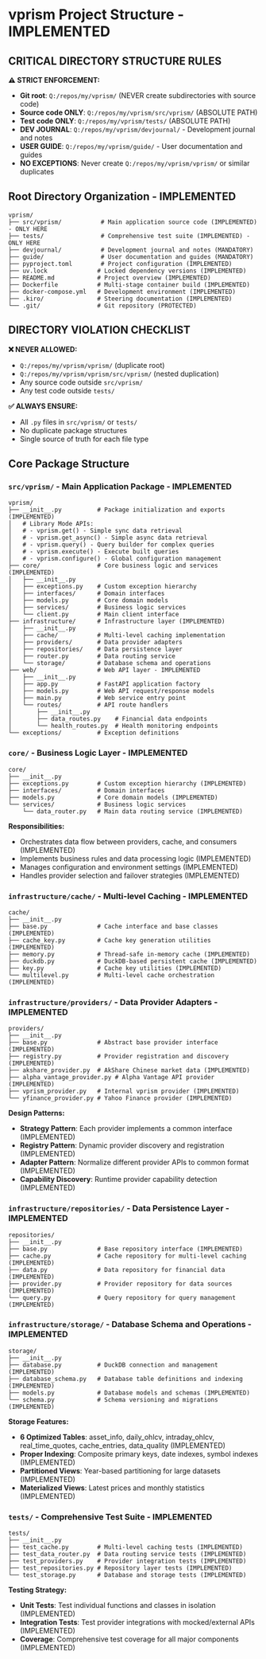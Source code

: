 # vprism Project Structure - IMPLEMENTED

## CRITICAL DIRECTORY STRUCTURE RULES

**⚠️ STRICT ENFORCEMENT:**
- **Git root**: `Q:/repos/my/vprism/` (NEVER create subdirectories with source code)
- **Source code ONLY**: `Q:/repos/my/vprism/src/vprism/` (ABSOLUTE PATH)
- **Test code ONLY**: `Q:/repos/my/vprism/tests/` (ABSOLUTE PATH)
- **DEV JOURNAL**: `Q:/repos/my/vprism/devjournal/` - Development journal and notes
- **USER GUIDE**: `Q:/repos/my/vprism/guide/` - User documentation and guides
- **NO EXCEPTIONS**: Never create `Q:/repos/my/vprism/vprism/` or similar duplicates

## Root Directory Organization - IMPLEMENTED

```
vprism/
├── src/vprism/           # Main application source code (IMPLEMENTED) - ONLY HERE
├── tests/                # Comprehensive test suite (IMPLEMENTED) - ONLY HERE
├── devjournal/           # Development journal and notes (MANDATORY)
├── guide/                # User documentation and guides (MANDATORY)
├── pyproject.toml        # Project configuration (IMPLEMENTED)
├── uv.lock              # Locked dependency versions (IMPLEMENTED)
├── README.md            # Project overview (IMPLEMENTED)
├── Dockerfile           # Multi-stage container build (IMPLEMENTED)
├── docker-compose.yml   # Development environment (IMPLEMENTED)
├── .kiro/               # Steering documentation (IMPLEMENTED)
└── .git/                # Git repository (PROTECTED)
```

## DIRECTORY VIOLATION CHECKLIST

**❌ NEVER ALLOWED:**
- `Q:/repos/my/vprism/vprism/` (duplicate root)
- `Q:/repos/my/vprism/vprism/src/vprism/` (nested duplication)
- Any source code outside `src/vprism/`
- Any test code outside `tests/`

**✅ ALWAYS ENSURE:**
- All `.py` files in `src/vprism/` or `tests/`
- No duplicate package structures
- Single source of truth for each file type

## Core Package Structure

### `src/vprism/` - Main Application Package - IMPLEMENTED
```
vprism/
├── __init__.py          # Package initialization and exports (IMPLEMENTED)
│   # Library Mode APIs:
│   # - vprism.get() - Simple sync data retrieval
│   # - vprism.get_async() - Simple async data retrieval
│   # - vprism.query() - Query builder for complex queries
│   # - vprism.execute() - Execute built queries
│   # - vprism.configure() - Global configuration management
├── core/                # Core business logic and services (IMPLEMENTED)
│   ├── __init__.py
│   ├── exceptions.py    # Custom exception hierarchy
│   ├── interfaces/      # Domain interfaces
│   ├── models.py        # Core domain models
│   ├── services/        # Business logic services
│   └── client.py        # Main client interface
├── infrastructure/      # Infrastructure layer (IMPLEMENTED)
│   ├── __init__.py
│   ├── cache/           # Multi-level caching implementation
│   ├── providers/       # Data provider adapters
│   ├── repositories/    # Data persistence layer
│   ├── router.py        # Data routing service
│   └── storage/         # Database schema and operations
├── web/                 # Web API layer - IMPLEMENTED
│   ├── __init__.py
│   ├── app.py           # FastAPI application factory
│   ├── models.py        # Web API request/response models
│   ├── main.py          # Web service entry point
│   └── routes/          # API route handlers
│       ├── __init__.py
│       ├── data_routes.py    # Financial data endpoints
│       └── health_routes.py  # Health monitoring endpoints
└── exceptions/          # Exception definitions
```

### `core/` - Business Logic Layer - IMPLEMENTED
```
core/
├── __init__.py
├── exceptions.py        # Custom exception hierarchy (IMPLEMENTED)
├── interfaces/          # Domain interfaces
├── models.py            # Core domain models (IMPLEMENTED)
└── services/            # Business logic services
    └── data_router.py   # Main data routing service (IMPLEMENTED)
```

**Responsibilities:**
- Orchestrates data flow between providers, cache, and consumers (IMPLEMENTED)
- Implements business rules and data processing logic (IMPLEMENTED)
- Manages configuration and environment settings (IMPLEMENTED)
- Handles provider selection and failover strategies (IMPLEMENTED)

### `infrastructure/cache/` - Multi-level Caching - IMPLEMENTED
```
cache/
├── __init__.py
├── base.py              # Cache interface and base classes (IMPLEMENTED)
├── cache_key.py         # Cache key generation utilities (IMPLEMENTED)
├── memory.py            # Thread-safe in-memory cache (IMPLEMENTED)
├── duckdb.py            # DuckDB-based persistent cache (IMPLEMENTED)
├── key.py               # Cache key utilities (IMPLEMENTED)
└── multilevel.py        # Multi-level cache orchestration (IMPLEMENTED)
```

### `infrastructure/providers/` - Data Provider Adapters - IMPLEMENTED
```
providers/
├── __init__.py
├── base.py              # Abstract base provider interface (IMPLEMENTED)
├── registry.py          # Provider registration and discovery (IMPLEMENTED)
├── akshare_provider.py  # AkShare Chinese market data (IMPLEMENTED)
├── alpha_vantage_provider.py # Alpha Vantage API provider (IMPLEMENTED)
├── vprism_provider.py   # Internal vprism provider (IMPLEMENTED)
└── yfinance_provider.py # Yahoo Finance provider (IMPLEMENTED)
```

**Design Patterns:**
- **Strategy Pattern**: Each provider implements a common interface (IMPLEMENTED)
- **Registry Pattern**: Dynamic provider discovery and registration (IMPLEMENTED)
- **Adapter Pattern**: Normalize different provider APIs to common format (IMPLEMENTED)
- **Capability Discovery**: Runtime provider capability detection (IMPLEMENTED)

### `infrastructure/repositories/` - Data Persistence Layer - IMPLEMENTED
```
repositories/
├── __init__.py
├── base.py              # Base repository interface (IMPLEMENTED)
├── cache.py             # Cache repository for multi-level caching (IMPLEMENTED)
├── data.py              # Data repository for financial data (IMPLEMENTED)
├── provider.py          # Provider repository for data sources (IMPLEMENTED)
└── query.py             # Query repository for query management (IMPLEMENTED)
```

### `infrastructure/storage/` - Database Schema and Operations - IMPLEMENTED
```
storage/
├── __init__.py
├── database.py          # DuckDB connection and management (IMPLEMENTED)
├── database_schema.py   # Database table definitions and indexing (IMPLEMENTED)
├── models.py            # Database models and schemas (IMPLEMENTED)
└── schema.py            # Schema versioning and migrations (IMPLEMENTED)
```

**Storage Features:**
- **6 Optimized Tables**: asset_info, daily_ohlcv, intraday_ohlcv, real_time_quotes, cache_entries, data_quality (IMPLEMENTED)
- **Proper Indexing**: Composite primary keys, date indexes, symbol indexes (IMPLEMENTED)
- **Partitioned Views**: Year-based partitioning for large datasets (IMPLEMENTED)
- **Materialized Views**: Latest prices and monthly statistics (IMPLEMENTED)

### `tests/` - Comprehensive Test Suite - IMPLEMENTED
```
tests/
├── __init__.py
├── test_cache.py        # Multi-level caching tests (IMPLEMENTED)
├── test_data_router.py  # Data routing service tests (IMPLEMENTED)
├── test_providers.py    # Provider integration tests (IMPLEMENTED)
├── test_repositories.py # Repository layer tests (IMPLEMENTED)
└── test_storage.py      # Database and storage tests (IMPLEMENTED)
```

**Testing Strategy:**
- **Unit Tests**: Test individual functions and classes in isolation (IMPLEMENTED)
- **Integration Tests**: Test provider integrations with mocked/external APIs (IMPLEMENTED)
- **Coverage**: Comprehensive test coverage for all major components (IMPLEMENTED)

